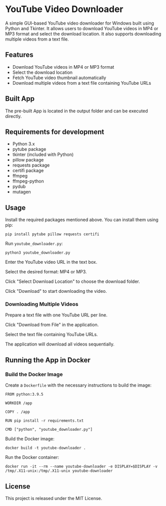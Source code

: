 # YouTube Video Downloader

A simple GUI-based YouTube video downloader for Windows built using Python and Tkinter. It allows users to download YouTube videos in MP4 or MP3 format and select the download location. It also supports downloading multiple videos from a text file.

## Features
- Download YouTube videos in MP4 or MP3 format
- Select the download location
- Fetch YouTube video thumbnail automatically
- Download multiple videos from a text file containing YouTube URLs

## Built App
The pre-built App is located in the output folder and can be executed directly.

## Requirements for development
- Python 3.x
- pytube package
- tkinter (included with Python)
- pillow package
- requests package
- certifi package
- ffmpeg
- ffmpeg-python
- pydub
- mutagen

## Usage
Install the required packages mentioned above. You can install them using pip:
```
pip install pytube pillow requests certifi
```
Run `youtube_downloader.py`:
```
python3 youtube_downloader.py
```
Enter the YouTube video URL in the text box.

Select the desired format: MP4 or MP3.

Click "Select Download Location" to choose the download folder.

Click "Download" to start downloading the video.

### Downloading Multiple Videos
Prepare a text file with one YouTube URL per line.

Click "Download from File" in the application.

Select the text file containing YouTube URLs.

The application will download all videos sequentially.

## Running the App in Docker

### Build the Docker Image
Create a `Dockerfile` with the necessary instructions to build the image:
```
FROM python:3.9.5

WORKDIR /app

COPY . /app

RUN pip install -r requirements.txt

CMD ["python", "youtube_downloader.py"]
```

Build the Docker image:
```
docker build -t youtube-downloader .
```

Run the Docker container:
```
docker run -it --rm --name youtube-downloader -e DISPLAY=$DISPLAY -v /tmp/.X11-unix:/tmp/.X11-unix youtube-downloader
```

## License
This project is released under the MIT License.
